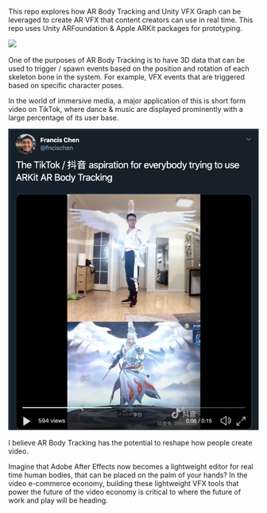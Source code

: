 This repo explores how AR Body Tracking and Unity VFX Graph can be leveraged to create AR VFX that content creators can use in real time. This repo uses Unity ARFoundation & Apple ARKit packages for prototyping. 

<img src="https://pbs.twimg.com/media/EPKSplnUUAAC5X0?format=jpg&name=4096x4096"/>

One of the purposes of AR Body Tracking is to have 3D data that can be used to trigger / spawn events based on the position and rotation of each skeleton bone in the system. For example, VFX events that are triggered based on specific character poses.

In the world of immersive media, a major application of this is short form video on TikTok, where dance & music are displayed prominently with a large percentage of its user base. 

<a href="https://twitter.com/fncischen/status/1217863967269253120"><img src="https://github.com/fncischen/ARBodyTracking/blob/master/Assets/ARKIT%20Aspiration.png?raw=true"/></a>

I believe AR Body Tracking has the potential to reshape how people create video. 

Imagine that Adobe After Effects now becomes a lightweight editor for real time human bodies, that can be placed on the palm of your hands? In the video e-commerce economy, building these lightweight VFX tools that power the future of the video economy is critical to where the future of work and play will be heading.  

